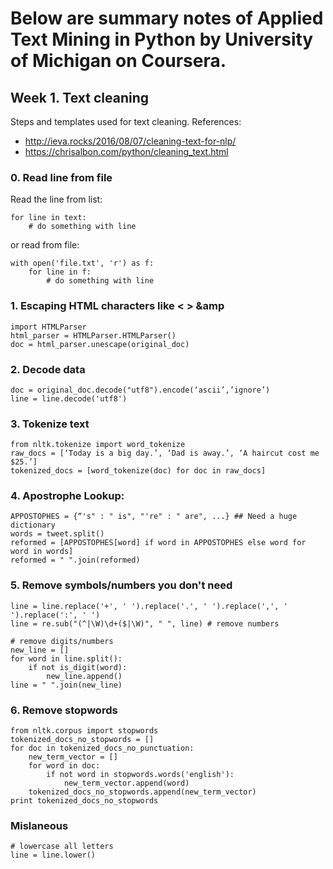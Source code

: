 # Below are summary notes of Applied Text Mining in Python by University of Michigan on Coursera.

## Week 1. Text cleaning 
Steps and templates used for text cleaning.
References:
- http://ieva.rocks/2016/08/07/cleaning-text-for-nlp/
- https://chrisalbon.com/python/cleaning_text.html

### 0. Read line from file
Read the line from list:

    for line in text:
        # do something with line

or read from file:

    with open('file.txt', 'r') as f:
        for line in f:
            # do something with line

### 1. Escaping HTML characters like &lt; &gt; &amp

    import HTMLParser
    html_parser = HTMLParser.HTMLParser()
    doc = html_parser.unescape(original_doc)

### 2. Decode data

    doc = original_doc.decode("utf8").encode(‘ascii’,’ignore’)
    line = line.decode('utf8')
    
### 3. Tokenize text

    from nltk.tokenize import word_tokenize
    raw_docs = [‘Today is a big day.’, ‘Dad is away.’, ‘A haircut cost me $25.’]
    tokenized_docs = [word_tokenize(doc) for doc in raw_docs]

### 4. Apostrophe Lookup: 

    APPOSTOPHES = {“'s" : " is", "'re" : " are", ...} ## Need a huge dictionary
    words = tweet.split()
    reformed = [APPOSTOPHES[word] if word in APPOSTOPHES else word for word in words]
    reformed = " ".join(reformed)

### 5. Remove symbols/numbers you don't need

    line = line.replace('+', ' ').replace('.', ' ').replace(',', ' ').replace(':', ' ')
    line = re.sub("(^|\W)\d+($|\W)", " ", line) # remove numbers
    
    # remove digits/numbers
    new_line = []
    for word in line.split():
        if not is_digit(word):
            new_line.append()
    line = " ".join(new_line)

    
### 6. Remove stopwords

    from nltk.corpus import stopwords   
    tokenized_docs_no_stopwords = []
    for doc in tokenized_docs_no_punctuation:
        new_term_vector = []
        for word in doc:
            if not word in stopwords.words('english'):
                new_term_vector.append(word)
        tokenized_docs_no_stopwords.append(new_term_vector)          
    print tokenized_docs_no_stopwords

### Mislaneous

    # lowercase all letters
    line = line.lower()
